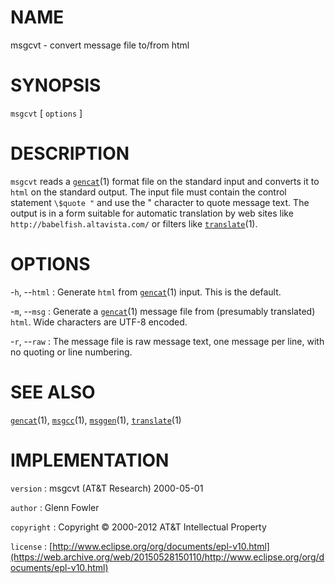 # NAME

msgcvt - convert message file to/from html

# SYNOPSIS

`msgcvt` \[ `options` \]

# DESCRIPTION

`msgcvt` reads a
[`gencat`](/web/20150528150110/http://www2.research.att.com/~astopen/man/man1/gencat.html)(1)
format file on the standard input and converts it to `html` on the
standard output. The input file must contain the control statement
`\$quote "` and use the " character to quote message text. The output
is in a form suitable for automatic translation by web sites like
`http://babelfish.altavista.com/` or filters like
[`translate`](/web/20150528150110/http://www2.research.att.com/~astopen/man/man1/translate.html)(1).

# OPTIONS

-`h`, --`html`
:   Generate `html` from
    [`gencat`](/web/20150528150110/http://www2.research.att.com/~astopen/man/man1/gencat.html)(1)
    input. This is the default.

-`m`, --`msg`
:   Generate a
    [`gencat`](/web/20150528150110/http://www2.research.att.com/~astopen/man/man1/gencat.html)(1)
    message file from (presumably translated) `html`. Wide characters
    are UTF-8 encoded.

-`r`, --`raw`
:   The message file is raw message text, one message per line, with no
    quoting or line numbering.

# SEE ALSO

[`gencat`](/web/20150528150110/http://www2.research.att.com/~astopen/man/man1/gencat.html)(1),
[`msgcc`](/web/20150528150110/http://www2.research.att.com/~astopen/man/man1/msgcc.html)(1),
[`msggen`](/web/20150528150110/http://www2.research.att.com/~astopen/man/man1/msggen.html)(1),
[`translate`](/web/20150528150110/http://www2.research.att.com/~astopen/man/man1/translate.html)(1)

# IMPLEMENTATION

`version`
:   msgcvt (AT&T Research) 2000-05-01

`author`
:   Glenn Fowler

`copyright`
:   Copyright © 2000-2012 AT&T Intellectual Property

`license`
:   [http://www.eclipse.org/org/documents/epl-v10.html](https://web.archive.org/web/20150528150110/http://www.eclipse.org/org/documents/epl-v10.html)


